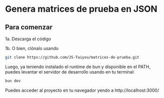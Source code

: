 # Genera matrices de prueba en JSON

## Para comenzar
1a. Descarga el código


1b. O bien, clónalo usando
```bash
git clone https://github.com/JS-Taiyou/matrices-de-prueba.git
```
Luego, ya teniendo instalado el runtime de bun y disponible en el PATH, puedes levantar el servidor de desarrollo usando en tu terminal:
```bash
bun dev
```

Puedes acceder al proyecto en tu navegador yendo a http://localhost:3000/
